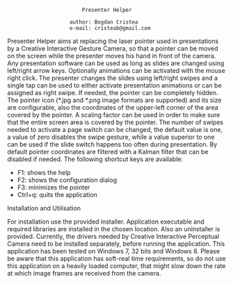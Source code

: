                             Presenter Helper

                        author: Bogdan Cristea
                        e-mail: cristeab@gmail.com
   Presenter Helper aims at replacing the laser pointer used in presentations
by a Creative Interactive Gesture Camera, so that a pointer can be moved on
the screen while the presenter moves his hand in front of the camera.
   Any presentation software can be used as long as slides are changed using
left/right arrow keys. Optionally animations can be activated with the
mouse right click.
   The presenter changes the slides using left/right swipes and a single tap
can be used to either activate presentation animations or can be assigned
as right swipe. If needed, the pointer can be completely hidden.
   The pointer icon (*.jpg and *.png image formats are supported) and 
its size are configurable, also the coordinates of the
upper-left corner of the area covered by the pointer. A scaling factor can
be used in order to make sure that the entire screen area is covered by the
pointer. The number of swipes needed to activate a page switch can be changed,
the default value is one, a value of zero disables the swipe gesture, while
a value superior to one can be used if the slide switch happens too often
during presentation. By default pointer coordinates are filtered with a 
Kalman filter that can be disabled if needed.
   The following shortcut keys are available:
- F1: shows the help
- F2: shows the configuration dialog
- F3: minimizes the pointer
- Ctrl+q: quits the application


Installation and Utilisation

For installation use the provided installer. Application executable and required libraries are installed
in the chosen location. Also an uninstaller is provided. Currently, the drivers needed by Creative Interactive
Perceptual Camera need to be installed separately, before running the application.
This application has been tested on Windows 7, 32 bits and Windows 8. Please be aware that this application
has soft-real time requirements, so do not use this application on a heavily loaded computer, that might slow
down the rate at which image frames are received from the camera.
